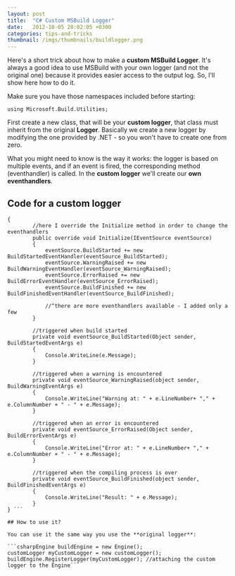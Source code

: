 ```yaml
---
layout: post
title:  "C# Custom MSBuild Logger"
date:   2012-10-05 20:02:05 +0300
categories: tips-and-tricks
thumbnail: /imgs/thumbnails/buildlogger.png
---
```


Here's a short trick about how to make a **custom MSBuild Logger**. It's always a good idea to use MSBuild with your own logger (and not the original one) because it provides easier access to the output log. So, I'll show here how to do it.

Make sure you have those namespaces included before starting:

```csharpusing Microsoft.Build.Framework;
using Microsoft.Build.Utilities;
```

First create a new class, that will be your **custom logger**, that class must inherit from the original **Logger**. Basically we create a new logger by modifying the one provided by .NET - so you won't have to create one from zero.

What you might need to know is the way it works: the logger is based on multiple events, and if an event is fired, the corresponding method (eventhandler) is called. In the **custom logger** we'll create our **own eventhandlers**.  

## Code for a custom logger

```csharpclass customLogger : Logger  //customLogger inherits from original Logger
{
        //here I override the Initialize method in order to change the eventhandlers
        public override void Initialize(IEventSource eventSource) 
        {
            eventSource.BuildStarted += new BuildStartedEventHandler(eventSource_BuildStarted);
            eventSource.WarningRaised += new BuildWarningEventHandler(eventSource_WarningRaised);
            eventSource.ErrorRaised += new BuildErrorEventHandler(eventSource_ErrorRaised);
            eventSource.BuildFinished += new BuildFinishedEventHandler(eventSource_BuildFinished);

            //^there are more eventhandlers available - I added only a few
        }

        //triggered when build started
        private void eventSource_BuildStarted(Object sender, BuildStartedEventArgs e)
        {
            Console.WriteLine(e.Message); 
        }

        //triggered when a warning is encountered
        private void eventSource_WarningRaised(object sender, BuildWarningEventArgs e)
        {
            Console.WriteLine("Warning at: " + e.LineNumber+ "," + e.ColumnNumber + " - " + e.Message);
        }

        //triggered when an error is encountered
        private void eventSource_ErrorRaised(Object sender, BuildErrorEventArgs e)
        {
            Console.WriteLine("Error at: " + e.LineNumber+ "," + e.ColumnNumber + " - " + e.Message);
        }

        //triggered when the compiling process is over
        private void eventSource_BuildFinished(object sender, BuildFinishedEventArgs e)
        {
            Console.WriteLine("Result: " + e.Message);
        }
} ```

## How to use it?

You can use it the same way you use the **original logger**:

```csharpEngine buildEngine = new Engine();
customLogger myCustomLogger = new customLogger();
buildEngine.RegisterLogger(myCustomLogger); //attaching the custom logger to the Engine```